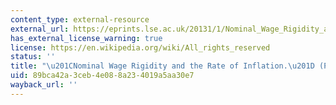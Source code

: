 ```yaml
---
content_type: external-resource
external_url: https://eprints.lse.ac.uk/20131/1/Nominal_Wage_Rigidity_and_the_Rate_of_Inflation.pdf
has_external_license_warning: true
license: https://en.wikipedia.org/wiki/All_rights_reserved
status: ''
title: "\u201CNominal Wage Rigidity and the Rate of Inflation.\u201D (PDF)"
uid: 89bca42a-3ceb-4e08-8a23-4019a5aa30e7
wayback_url: ''
---
```


